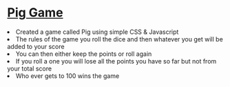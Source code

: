 <h1><a href="https://gsherm23.github.io/Web-Development-Portfolio/Pig%20Game/">Pig Game </a></h1>
<li> Created a game called Pig using simple CSS & Javascript</li>
<li> The rules of the game you roll the dice and then whatever you get will be added to your score</li>
<li> You can then either keep the points or roll again </li>
<li> If you roll a one you will lose all the points you have so far but not from your total score </li>
<li> Who ever gets to 100 wins the game </li>


